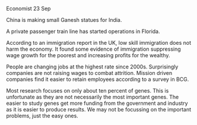 Economist 23 Sep

China is making small Ganesh statues for India.

A private passenger train line has started operations in Florida.

According to an immigration report in the UK, low skill immigration does not harm the economy. It found some evidence of immigration suppressing wage growth for the poorest and increasing profits for the wealthy.

People are changing jobs at the highest rate since 2000s. Surprisingly companies are not raising wages to combat attrition. Mission driven companies find it easier to retain employees according to a survey in BCG.

Most research focuses on only about ten percent of genes. This is unfortunate as they are not necessarily the most important genes. The easier to study genes get more funding from the government and industry as it is easier to produce results. We may not be focussing on the important problems, just the easy ones.


